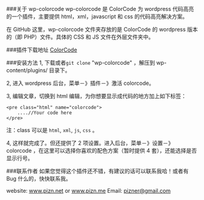 ###关于 wp-colorcode
wp-colorcode 是 ColorCode 为 wordpress 代码高亮的一个插件，主要提供 html，xml，javascript 和 css 的代码高亮解决方案。

在 GitHub 这里，wp-colorcode 文件夹存放的是 ColorCode 的 wordpress 版本的（即 PHP）文件。具体的 CSS 和 JS 文件在外层文件夹中。

###插件下载地址
<a href="http://wordpress.org/extend/plugins/colorcode/" title="ColorCode wordpress plugin" target="_blank">ColorCode</a>

###安装方法
1, 下载或者<code>git clone</code> "wp-colorcode" ，解压到 wp-content/plugins/ 目录下。

2, 进入 wordpress 后台，菜单－》插件－》激活 colorcode。

3, 编辑文章，切换到 html 编辑，为你想要显示成代码的地方加上如下标签：

    <pre class="html" name="colorcode">
        ....//Your code here
    </pre>

注：class 可以是 <code>html</code>, <code>xml</code>, <code>js</code>, <code>css</code> 。

4, 这样就完成了。但还提供了 2 项设置。进入后台，菜单－》设置－》colorcode ，在这里可以选择你喜欢的配色方案（暂时提供 4 套），还能选择是否显示行号。

###联系作者
如果您觉得这个插件还不错，有建议的话可以联系我哈！或者有 Bug 什么的，快快联系我。

website: <a href="http://www.pizn.net" target="_blank" title="PIZn">www.pizn.net</a> or <a href= "http://www.pizn.me" target="_blank" title="PIZn">www.pizn.me</a>
Email: pizner@gmail.com

